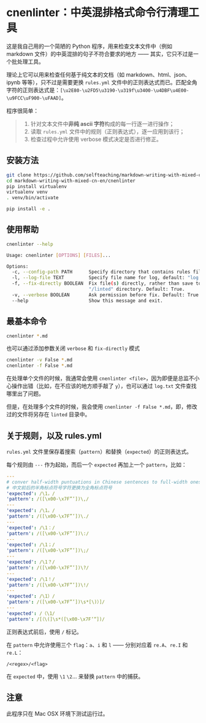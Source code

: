 # cnenlinter：中英混排格式命令行清理工具

这是我自己用的一个简陋的 Python 程序，用来检查文本文件中（例如 markdown 文件）的中英混排的句子不符合要求的地方 —— 其实，它只不过是一个批处理工具。

理论上它可以用来检查任何基于纯文本的文档（如 markdown、html、json、ipynb 等等），只不过是需要更换 `rules.yml` 文件中的正则表达式而已。匹配全角字符的正则表达式是：`[\u2E80-\u2FD5\u3190-\u319f\u3400-\u4DBF\u4E00-\u9FCC\uF900-\uFAAD]`。

程序很简单：

> 1. 针对文本文件中**非纯 ascii 字符**构成的每一行逐一进行操作；
> 1. 读取 `rules.yml` 文件中的规则（正则表达式），逐一应用到该行；
> 1. 检查过程中允许使用 verbose 模式决定是否进行修正。

## 安装方法

```bash
git clone https://github.com/selfteaching/markdown-writing-with-mixed-cn-en
cd markdown-writing-with-mixed-cn-en/cnenlinter
pip install virtualenv
virtualenv venv
. venv/bin/activate

pip install -e .
```

## 使用帮助

```bash
cnenlinter --help

Usage: cnenlinter [OPTIONS] [FILES]...

Options:
  -c, --config-path PATH      Specify directory that contains rules file.
  -l, --log-file TEXT         Specify file name for log, default: "log.txt".
  -f, --fix-directly BOOLEAN  Fix file(s) directly, rather than save to
                              "/linted" directory. Default: True.
  -v, --verbose BOOLEAN       Ask permission before fix. Default: True.
  --help                      Show this message and exit.
```

## 最基本命令

```bash
cnenlinter *.md
```

也可以通过添加参数关闭 `verbose` 和 `fix-directly` 模式

```bash
cnenlinter -v False *.md
cnenlinter -f False *.md
```

在处理单个文件的时候，我通常会使用 `cnenlinter <file>`，因为即便是总监不小心操作出错（比如，在不应该的地方顺手敲了 `y`），也可以通过 `log.txt` 文件查找哪里出了问题。

但是，在处理多个文件的时候，我会使用 `cnenlinter -f False *.md`，即，修改过的文件将另存在 `linted` 目录中。

## 关于规则，以及 rules.yml

`rules.yml` 文件里保存着搜索（`pattern`）和替换（`expected`）的正则表达式。

每个规则由 `---` 作为起始，而后一个 `expected` 再加上一个 `pattern`，比如：

```yaml
---
# conver half-width puntuations in Chinese sentences to full-width ones.
# 中文前后的半角标点符号字符更换为全角标点符号
'expected': /\1，/
'pattern': /([\x00-\x7F”’])\,/
---
'expected': /\1。/
'pattern': /([\x00-\x7F”’])\./
---
'expected': /\1：/
'pattern': /([\x00-\x7F”’])\:/
---
'expected': /\1；/
'pattern': /([\x00-\x7F”’])\;/
---
'expected': /\1？/
'pattern': /([\x00-\x7F”’])\?/
---
'expected': /\1！/
'pattern': /([\x00-\x7F”’])\!/
---
'expected': /\1）/
'pattern': /([\x00-\x7F”’])\s*[\)）]/
---
'expected': /（\1/
'pattern': /[（\(]\s*([\x00-\x7F‘“])/
```

正则表达式前后，使用 `/` 标记。

在 `pattern` 中允许使用三个 `flag`：`a`、`i` 和 `l` —— 分别对应着 `re.A`、`re.I` 和 `re.L`：

```
/<regex>/<flag>
```

在 `expected` 中，使用 `\1` `\2`... 来替换 `pattern` 中的捕获。

## 注意

此程序只在 Mac OSX 环境下测试运行过。
